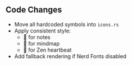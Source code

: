 ## Code Changes

- Move all hardcoded symbols into `icons.rs`
- Apply consistent style:
  - 💭 for notes
  - 🧠 for mindmap
  - 💓 for Zen heartbeat
- Add fallback rendering if Nerd Fonts disabled
